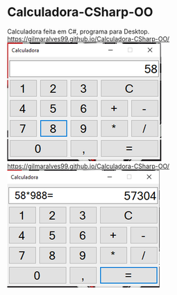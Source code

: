# Calculadora-CSharp-OO
Calculadora feita em C#, programa para Desktop.
https://gilmaralves99.github.io/Calculadora-CSharp-OO/
![alt text](https://github.com/GilmarAlves99/Calculadora-CSharp-OO/blob/master/Capturar.PNG?raw=true)
https://gilmaralves99.github.io/Calculadora-CSharp-OO/
![alt text](https://github.com/GilmarAlves99/Calculadora-CSharp-OO/blob/master/Capturar1.PNG?raw=true)
